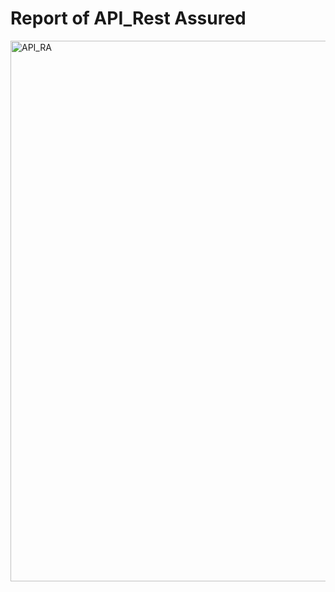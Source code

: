 # Report of API_Rest Assured

<img width="865" alt="API_RA" src="https://user-images.githubusercontent.com/56405755/173519438-cc1e0d8e-4ce4-4935-9507-76a6e7de178b.png">
